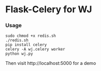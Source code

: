 # Flask-Celery for WJ

### Usage

    sudo chmod +x redis.sh
    ./redis.sh
    pip install celery
    celery -A wj.celery worker
    python wj.py

Then visit http://localhost:5000 for a demo
